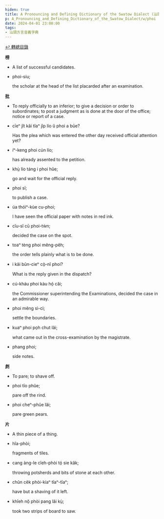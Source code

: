 ```yaml
---
hiden: true
title: A Pronouncing and Defining Dictionary of the Swatow Dialect (汕頭方言音義字典) / phoi
p: A_Pronouncing_and_Defining_Dictionary_of_the_Swatow_Dialect/w/phoi
date: 2024-04-01 23:00:00
tags: 
- 汕頭方言音義字典
---
```


[↩️ 轉總目錄](/A_Pronouncing_and_Defining_Dictionary_of_the_Swatow_Dialect)


**榜**
- A list of successful candidates.

- phoi-síu;

  the scholar at the head of the list placarded after an examination.

**批**
- To reply officially to an inferior; to give a  decision or order to subordinates; to post a judgment as is done at the  door of the office; notice or report of a case.

- cīeⁿ jît kâi tîaⁿ jîp lío ŭ phoi a būe?

  Has the plea which was entered the other day received official attention yet?

- íⁿ-keng phoi cún lío;

  has already assented to the petition.

- khṳ̀ lío táng i phoi hûe;

  go and wait for the official reply.

- phoi sī;

  to publish a case.

- úa thóiⁿ-kùe cu-phoi;

  I have seen the official paper with notes in red ink.

- cĭu-sî cū phoi-tẁn;

  decided the case on the spot.

- toaⁿ tèng phoi mêng-pêh;

  the order tells plainly what is to be done.

- i kâi bûn-cieⁿ cò̤-nî phoi?

  What is the reply given in the dispatch?

- cú-kháu phoi kàu hó̤ căi;

  the Commissioner superintending the Examinations, decided the case in an admirable way.

- phoi mêng sì-cì;

  settle the boundaries.

- kuaⁿ phoi po̤h chut lâi;

  what came out in the cross-examination by the magistrate.

- phang phoi;

  side notes.

**㓟**
- To pare; to shave off.

- phoi tīo phûe;

  pare off the rind.

- phoi cheⁿ-phûe lâi;

  pare green pears.

**片**
- A thin piece of a thing.

- hĭa-phòi;

  fragments of tiles.

- cang àng-le cîeh-phòi tó̤ sie kâk;

  throwing potsherds and bits of stone at each other.

- chûn cêk phòi-kíaⁿ tīaⁿ-tīaⁿ;

  have but a shaving of it left.

- khîeh nŏ̤ phòi pang lâi kṳ̀;

  took two strips of board to saw.